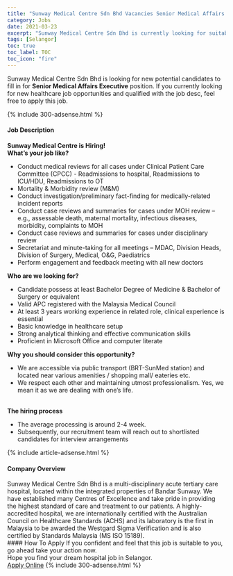 ```yaml
---
title: "Sunway Medical Centre Sdn Bhd Vacancies Senior Medical Affairs Executive" 
category: Jobs 
date: 2021-03-23 
excerpt: "Sunway Medical Centre Sdn Bhd is currently looking for suitable person to fill in the Senior Medical Affairs Executive which positioned at Selangor" 
tags: [Selangor] 
toc: true 
toc_label: TOC 
toc_icon: "fire" 
--- 
```


<p>Sunway Medical Centre Sdn Bhd is looking for new potential candidates to fill in for <b>Senior Medical Affairs Executive</b> position. If you currently looking for new healthcare job opportunities and qualified with the job desc, feel free to apply this job.
</p>{% include 300-adsense.html %} 
<div><div><h4>Job Description</h4></div><div><div><span><div><div><strong>Sunway Medical Centre is Hiring!</strong></div><div><strong>What&#8217;s your job like?</strong></div><ul><li>Conduct medical reviews for all cases under Clinical Patient Care Committee (CPCC) - Readmissions to hospital, Readmissions to ICU/HDU, Readmissions to OT</li><li>Mortality &amp; Morbidity review (M&amp;M)</li><li>Conduct investigation/preliminary fact-finding for medically-related incident reports</li><li>Conduct case reviews and summaries for cases under MOH review &#8211; e.g., assessable death, maternal mortality, infectious diseases, morbidity, complaints to MOH</li><li>Conduct case reviews and summaries for cases under disciplinary review</li><li>Secretariat and minute-taking for all meetings &#8211; MDAC, Division Heads, Division of Surgery, Medical, O&amp;G, Paediatrics</li><li>Perform engagement and feedback meeting with all new doctors</li></ul><div><strong>Who are we looking for?</strong></div><ul><li>Candidate possess at least Bachelor Degree of Medicine &amp; Bachelor of Surgery or equivalent</li><li>Valid APC registered with the Malaysia Medical Council</li><li>At least 3 years working experience in related role, clinical experience is essential</li><li>Basic knowledge in healthcare setup</li><li>Strong analytical thinking and effective communication skills</li><li>Proficient in Microsoft Office and computer literate</li></ul><div><strong>Why you should consider this opportunity?</strong></div><ul><li>We are accessible via public transport (BRT-SunMed station) and located near various amenities / shopping mall/ eateries etc.</li><li>We respect each other and maintaining utmost professionalism. Yes, we mean it as we are dealing with one&#8217;s life.</li></ul><div><br><strong>The hiring process</strong></div><ul><li>The average processing is around 2-4 week.</li><li>Subsequently, our recruitment team will reach out to shortlisted candidates for interview arrangements</li></ul></div></span></div></div></div> 
{% include article-adsense.html %} 
<div><div><h4>Company Overview</h4></div><div><div><span><div><div>
	Sunway Medical Centre Sdn Bhd is a multi-disciplinary acute tertiary care hospital, located within the integrated properties of Bandar Sunway. We have established many Centres of Excellence and take pride in providing the highest standard of care and treatment to our patients. A highly-accredited hospital, we are internationally certified with the Australian Council on Healthcare Standards (ACHS) and its laboratory is the first in Malaysia to be awarded the Westgard Sigma Verification and is also certified by Standards Malaysia (MS ISO 15189).</div></div></span></div></div></div> 
#### How To Apply 
If you confident and feel that this job is suitable to you, go ahead take your action now. <br/> 
Hope you find your dream hospital job in Selangor. <br/> 
<a href="https://www.jobstreet.com.my/en/job/senior-medical-affairs-executive-4510464?jobId=jobstreet-my-job-4510464" class="btn btn--warning" target="_blank" rel="nofollow noopenner">Apply Online</a> 
{% include 300-adsense.html %} 